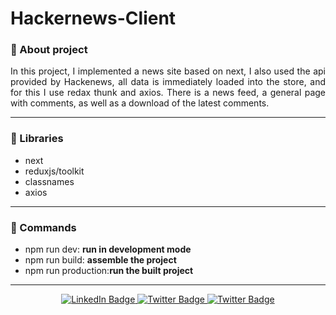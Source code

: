 # Hackernews-Client

### :pushpin: About project
<p align="justify">In this project, I implemented a news site based on next, I also used the api provided by Hackenews, all data is immediately loaded into the store, and for this I use redax thunk and axios. There is a news feed, a general page with comments, as well as a download of the latest comments.</p>

---

### :book: Libraries

- next
- reduxjs/toolkit
- classnames
- axios

---

### :pizza: Commands

- npm run dev: <strong>run in development mode</strong>
- npm run build: <strong>assemble the project</strong>
- npm run production:<strong>run the built project</strong>
---

<div id="badges" align="center">  
<a href="https://www.linkedin.com/in/sinedviper"> 
<img src="https://img.shields.io/badge/LinkedIn-blue?style=for-the-badge&logo=linkedin&logoColor=white" alt="LinkedIn Badge"/> 
</a> 
<a href="https://www.instagram.com/sinedviper"> 
<img src="https://img.shields.io/badge/Instagram-orange?style=for-the-badge&logo=instagram&logoColor=white" alt="Twitter Badge"/> 
</a>
<a href="https://www.t.me/sinedviper"> 
<img src="https://img.shields.io/badge/Telegram-purple?style=for-the-badge&logo=telegram&logoColor=white" alt="Twitter Badge"/> 
</a>
</div>
